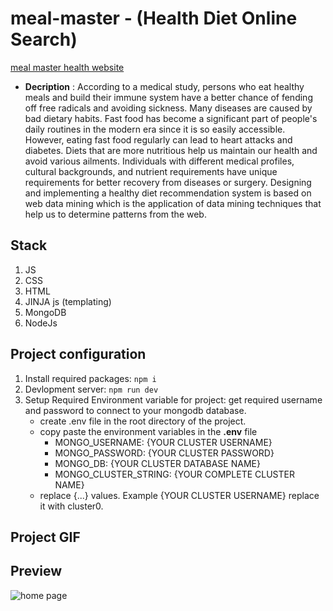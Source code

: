 # meal-master - (Health Diet Online Search)
[meal master health website](https://my-mealmaster.netlify.app/)
- __Decription__ : According to a medical study, persons who eat healthy meals and build their immune system have a better chance of fending off free radicals and avoiding sickness. Many diseases are caused by bad dietary habits. Fast food has become a significant part of people's daily routines in the modern era since it is so easily accessible. However, eating fast food regularly can lead to heart attacks and diabetes. Diets that are more nutritious help us maintain our health and avoid various ailments. Individuals with different medical profiles, cultural backgrounds, and nutrient requirements have unique requirements for better recovery from diseases or surgery. Designing and implementing  a healthy diet recommendation system is based on web data mining which is the application of data mining techniques that help us to determine patterns from the web.


## Stack
1. JS
2. CSS
3. HTML
4. JINJA js (templating)
5. MongoDB
6. NodeJs

## Project configuration
1. Install required packages: `npm i`
2. Devlopment server: `npm run dev`
3. Setup Required Environment variable for project:
    get required username and password to connect to your mongodb database.
    - create .env file in the root directory of the project.
    - copy paste the environment variables in the __.env__ file
        - MONGO_USERNAME: {YOUR CLUSTER USERNAME}
        - MONGO_PASSWORD: {YOUR CLUSTER PASSWORD}
        - MONGO_DB: {YOUR CLUSTER DATABASE NAME}
        - MONGO_CLUSTER_STRING: {YOUR COMPLETE CLUSTER NAME}
    - replace {...} values. Example {YOUR CLUSTER USERNAME} replace it with cluster0.

## Project GIF

## Preview
![home page](./public/image/meal-master-small.jpg)
